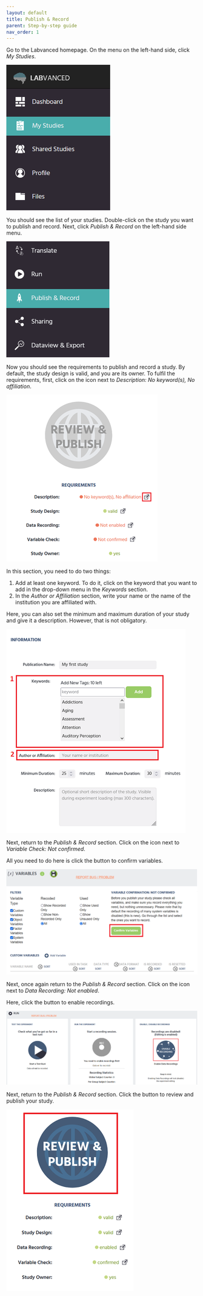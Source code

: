 ```yaml
---
layout: default
title: Publish & Record
parent: Step-by-step guide
nav_order: 1
---
```


Go to the Labvanced homepage. On the menu on the left-hand side, click *My Studies*.

![](assets/../../../assets/images/1001.png)

You should see the list of your studies. Double-click on the study you want to publish and record. Next, click *Publish & Record* on the left-hand side menu.

![](/assets/images/3.png)

Now you should see the requirements to publish and record a study. By default, the study design is valid, and you are its owner. To fulfil the requirements, first, click on the icon next to *Description: No keyword(s), No affiliation*.

![](/assets/images/43.png)

In this section, you need to do two things:
1. Add at least one keyword. To do it, click on the keyword that you want to add in the drop-down menu in the *Keywords* section.
2. In the *Author or Affiliation* section, write your name or the name of the institution you are affiliated with.

Here, you can also set the minimum and maximum duration of your study and give it a description. However, that is not obligatory.

![](/assets/images/51515.png)

Next, return to the *Publish & Record* section. Click on the icon next to *Variable Check: Not confirmed*.

All you need to do here is click the button to confirm variables.

![](/assets/images/77.png)

Next, once again return to the *Publish & Record* section. Click on the icon next to *Data Recording: Not enabled*.

Here, click the button to enable recordings. 

![](/assets/images/333.png)

Next, return to the *Publish & Record* section. Click the button to review and publish your study.

![](/assets/images/111.png)